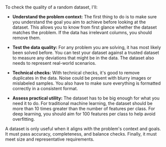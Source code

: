To check the quality of a random dataset, I'll:

- **Understand the problem context:** The first thing to do is to make sure you understand the goal you aim to achieve before looking at the dataset. This allows you to know from first glance whether the dataset matches the problem. If the data has irrelevant columns, you should remove them.

- **Test the data quality:** For any problem you are solving, it has most likely been solved before. You can test your dataset against a trusted dataset to measure any deviations that might be in the data. The dataset also needs to represent real-world scenarios.

- **Technical checks:** With technical checks, it's good to remove duplicates in the data. Noise could be present with blurry images or mislabeled samples. You also have to make sure everything is formatted correctly in a consistent format.

- **Assess practical utility:** The dataset has to be big enough for what you need it to do. For traditional machine learning, the dataset should be more than 10 times greater than the number of features per class. For deep learning, you should aim for 100 features per class to help avoid overfitting.

A dataset is only useful when it aligns with the problem's context and goals. It must pass accuracy, completeness, and balance checks. Finally, it must meet size and representative requirements. 